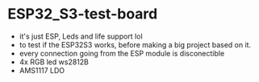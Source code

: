 # ESP32_S3-test-board

- it's just ESP, Leds and life support lol
- to test if the ESP32S3 works, before making a big project based on it.
- every connection going from the ESP module is disconectible 
- 4x RGB led ws2812B
- AMS1117 LDO

<!-- status: hotový design desky, objednáno, osazeno, oskoušeno -->
<!-- funkčnost: Ano -->

